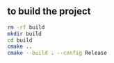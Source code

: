 ## to build the project

```bash
rm -rf build
mkdir build
cd build
cmake ..
cmake --build . --config Release
```
